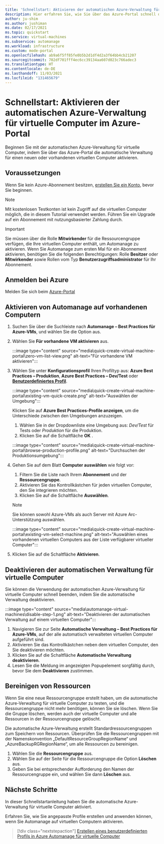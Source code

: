 ```yaml
---
title: 'Schnellstart: Aktivieren der automatischen Azure-Verwaltung für virtuelle Computer über das Azure-Portal'
description: Hier erfahren Sie, wie Sie über das Azure-Portal schnell die automatische Verwaltung für virtuelle Computer auf einem neuen oder vorhandenen virtuellen Computer aktivieren.
author: ju-shim
ms.author: jushiman
ms.date: 02/17/2021
ms.topic: quickstart
ms.service: virtual-machines
ms.subservice: automanage
ms.workload: infrastructure
ms.custom: mode-portal
ms.openlocfilehash: ab9a6f5ff85fe0b5b2d1df4d2a3f64bb4cb21207
ms.sourcegitcommit: 702df701fff4ec6cc39134aa607d023c766adec3
ms.translationtype: HT
ms.contentlocale: de-DE
ms.lasthandoff: 11/03/2021
ms.locfileid: "131465679"
---
```

# <a name="quickstart-enable-azure-automanage-for-virtual-machines-in-the-azure-portal"></a>Schnellstart: Aktivieren der automatischen Azure-Verwaltung für virtuelle Computer im Azure-Portal

Beginnen Sie mit der automatischen Azure-Verwaltung für virtuelle Computer, indem Sie über das Azure-Portal die automatische Verwaltung für einen neuen oder vorhandenen virtuellen Computer aktivieren.


## <a name="prerequisites"></a>Voraussetzungen

Wenn Sie kein Azure-Abonnement besitzen, [erstellen Sie ein Konto](https://azure.microsoft.com/pricing/purchase-options/pay-as-you-go/), bevor Sie beginnen.

> [!NOTE]
> Mit kostenlosen Testkonten ist kein Zugriff auf die virtuellen Computer möglich, die in diesem Tutorial verwendet werden. Führen Sie ein Upgrade auf ein Abonnement mit nutzungsbasierter Zahlung durch.

> [!IMPORTANT]
> Sie müssen über die Rolle **Mitwirkender** für die Ressourcengruppe verfügen, die Ihre virtuellen Computer enthält, um Automanage zu aktivieren. Wenn Sie Automanage zum ersten Mal für ein Abonnement aktivieren, benötigen Sie die folgenden Berechtigungen: Rolle **Besitzer** oder **Mitwirkender** sowie Rollen vom Typ **Benutzerzugriffsadministrator** für Ihr Abonnement.


## <a name="sign-in-to-azure"></a>Anmelden bei Azure

Melden Sie sich beim [Azure-Portal](https://portal.azure.com)

## <a name="enable-automanage-on-existing-machines"></a>Aktivieren von Automanage auf vorhandenen Computern

1. Suchen Sie über die Suchleiste nach **Automanage – Best Practices für Azure-VMs**, und wählen Sie die Option aus.

2. Wählen Sie **Für vorhandene VM aktivieren** aus.

    :::image type="content" source="media\quick-create-virtual-machine-portal\zero-vm-list-view.png" alt-text="Für vorhandene VM aktivieren":::

4. Wählen Sie unter **Konfigurationsprofil** Ihren Profiltyp aus: **Azure Best Practices – Produktion**, **Azure Best Practices – Dev/Test** oder [**Benutzerdefiniertes Profil**](virtual-machines-custom-profile.md).

    :::image type="content" source="media\quick-create-virtual-machine-portal\existing-vm-quick-create.png" alt-text="Auswählen der Umgebung":::

   Klicken Sie auf **Azure Best Practices-Profile anzeigen**, um die Unterschiede zwischen den Umgebungen anzuzeigen.
    1. Wählen Sie in der Dropdownliste eine Umgebung aus: *Dev/Test* für Tests oder *Produktion* für die Produktion.
    1. Klicken Sie auf die Schaltfläche **OK** .

    :::image type="content" source="media\quick-create-virtual-machine-portal\browse-production-profile.png" alt-text="Durchsuchen der Produktionsumgebung":::

5. Gehen Sie auf dem Blatt **Computer auswählen** wie folgt vor:
    1. Filtern Sie die Liste nach Ihrem **Abonnement** und der **Ressourcengruppe**.
    1. Aktivieren Sie das Kontrollkästchen für jeden virtuellen Computer, den Sie integrieren möchten.
    1. Klicken Sie auf die Schaltfläche **Auswählen**.
    > [!NOTE]
    > Sie können sowohl Azure-VMs als auch Server mit Azure Arc-Unterstützung auswählen.

    :::image type="content" source="media\quick-create-virtual-machine-portal\existing-vm-select-machine.png" alt-text="Auswählen eines vorhandenen virtuellen Computers aus der Liste verfügbarer virtueller Computer":::


6. Klicken Sie auf die Schaltfläche **Aktivieren**.


## <a name="disable-automanage-for-vms"></a>Deaktivieren der automatischen Verwaltung für virtuelle Computer

Sie können die Verwendung der automatischen Azure-Verwaltung für virtuelle Computer schnell beenden, indem Sie die automatische Verwaltung deaktivieren.

:::image type="content" source="media\automanage-virtual-machines\disable-step-1.png" alt-text="Deaktivieren der automatischen Verwaltung auf einem virtuellen Computer":::

1. Navigieren Sie zur Seite **Automatische Verwaltung – Best Practices für Azure-VMs**, auf der alle automatisch verwalteten virtuellen Computer aufgeführt sind.
1. Aktivieren Sie das Kontrollkästchen neben dem virtuellen Computer, den Sie deaktivieren möchten.
1. Klicken Sie auf die Schaltfläche **Automatische Verwaltung deaktivieren**.
1. Lesen Sie die Meldung im angezeigten Popupelement sorgfältig durch, bevor Sie dem **Deaktivieren** zustimmen.


## <a name="clean-up-resources"></a>Bereinigen von Ressourcen

Wenn Sie eine neue Ressourcengruppe erstellt haben, um die automatische Azure-Verwaltung für virtuelle Computer zu testen, und die Ressourcengruppe nicht mehr benötigen, können Sie sie löschen. Wenn Sie die Gruppe löschen, werden auch der virtuelle Computer und alle Ressourcen in der Ressourcengruppe gelöscht.

Die automatische Azure-Verwaltung erstellt Standardressourcengruppen zum Speichern von Ressourcen. Überprüfen Sie die Ressourcengruppen mit der Namenskonvention „DefaultResourceGroupRegionName“ und „AzureBackupRGRegionName“, um alle Ressourcen zu bereinigen.

1. Wählen Sie die **Ressourcengruppe** aus.
1. Wählen Sie auf der Seite für die Ressourcengruppe die Option **Löschen** aus.
1. Geben Sie bei entsprechender Aufforderung den Namen der Ressourcengruppe ein, und wählen Sie dann **Löschen** aus.


## <a name="next-steps"></a>Nächste Schritte

In dieser Schnellstartanleitung haben Sie die automatische Azure-Verwaltung für virtuelle Computer aktiviert.

Erfahren Sie, wie Sie angepasste Profile erstellen und anwenden können, wenn Sie Automanage auf virtuellen Computern aktivieren.

> [!div class="nextstepaction"]
> [Erstellen eines benutzerdefinierten Profils in Azure Automanage für virtuelle Computer](virtual-machines-custom-profile.md)

